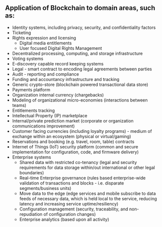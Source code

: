 ## Application of Blockchain to domain areas, such as:

* Identity systems, including privacy, security, and confidentiality factors
* Ticketing
* Rights expression and licensing
  * Digital media entitlements
  * User focused Digital Rights Management
* Decentralized processing, computing, and storage infrastructure
* Voting systems
* E-discovery capable record keeping systems
* Legal - smart contract to encoding legal agreements between parties
* Audit - reporting and compliance
* Funding and accountancy infrastructure and tracking
* Generic crypto-store (blockchain powered transactional data store)
* Payments platform
* Organization internal currency (chargebacks)
* Modeling of organizational micro-economies (interactions between teams)
* Entitlements tracking
* Intellectual Property (IP) marketplace
* Internal/private prediction market (corporate or organization communications improvement)
* Customer facing currencies (including loyalty programs) - medium of exchange within an ecosystem (physical or virtual/gaming)
* Reservations and booking (e.g. travel, room, table) contracts
* Internet of Things (IoT) security platform (common and secure implementation for configuration, code, and firmware delivery)
* Enterprise systems
  * Shared data with restricted co-tenancy (legal and security requirements for data storage within/out international or other legal boundaries)
  * Real-time Enterprise governance (rules based enterprise-wide validation of transactions and blocks - i.e. disparate segments/business units)
  * Move data to the edge (edge services and mobile subscribe to data feeds of necessary data, which is held local to the service, reducing latency and increasing service uptime/resiliency)
  * Configuration management (security, traceability, and non-repudiation of configuration changes)
  * Enterprise analytics (based upon all activity)

